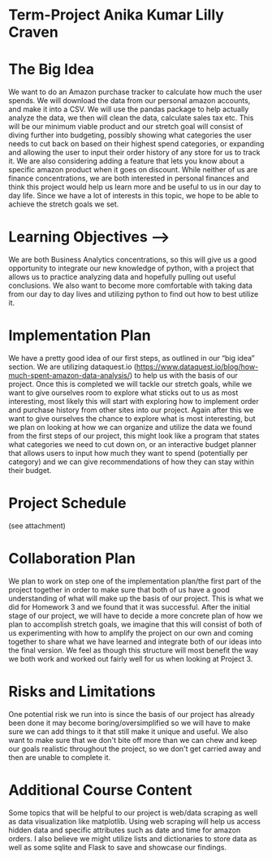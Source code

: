 # Term-Project Anika Kumar Lilly Craven
# The Big Idea
We want to do an Amazon purchase tracker to calculate how much the user spends. We will download the data from our personal amazon accounts, and make it into a CSV.  We will use the pandas package to help actually analyze the data, we then will clean the data, calculate sales tax etc. This will be our minimum viable product and our stretch goal will consist of diving further into budgeting, possibly showing what categories the user needs to cut back on based on their highest spend categories, or expanding and allowing the user to input their order history of any store for us to track it. We are also considering adding a feature that lets you know about a specific amazon product when it goes on discount. While neither of us are finance concentrations, we are both interested in personal finances and think this project would help us learn more and be useful to us in our day to day life. Since we have a lot of interests in this topic, we hope to be able to achieve the stretch goals we set.

# Learning Objectives -->
We are both Business Analytics concentrations, so this will give us a good opportunity to integrate our new knowledge of python, with a project that allows us to practice analyzing data and hopefully pulling out useful conclusions. We also want to become more comfortable with taking data from our day to day lives and utilizing python to find out how to best utilize it.

# Implementation Plan
We have a pretty good idea of our first steps, as outlined in our “big idea” section. We are utilizing dataquest.io (https://www.dataquest.io/blog/how-much-spent-amazon-data-analysis/) to help us with the basis of our project. Once this is completed we will tackle our stretch goals, while we want to give ourselves room to explore what sticks out to us as most interesting, most likely this will start with exploring how to implement order and purchase history from other sites into our project. Again after this we want to give ourselves the chance to explore what is most interesting, but we plan on looking at how we can organize and utilize the data we found from the first steps of our project, this might look like a program that states what categories we need to cut down on, or an interactive budget planner that allows users to input how much they want to spend (potentially per category) and we can give recommendations of how they can stay within their budget.

# Project Schedule
 (see attachment)		

 
# Collaboration Plan
We plan to work on step one of the implementation plan/the first part of the project together in order to make sure that both of us have a good understanding of what will make up the basis of our project. This is what we did for Homework 3 and we found that it was successful.  After the initial stage of our project, we will have to decide a more concrete plan of how we plan to accomplish stretch goals, we imagine that this will consist of both of us experimenting with how to amplify the project on our own and coming together to share what we have learned and integrate both of our ideas into the final version. We feel as though this structure will most benefit the way we both work and worked out fairly well for us when looking at Project 3. 

# Risks and Limitations  
One potential risk we run into is since the basis of our project has already been done it may become boring/oversimplified so we will have to make sure we can add things to it that still make it unique and useful. We also want to make sure that we don't bite off more than we can chew and keep our goals realistic throughout the project, so we don't get carried away and then are unable to complete it.

# Additional Course Content 
Some topics that will be helpful to our project is web/data scraping as well as data visualization like matplotlib. Using web scraping will help us access hidden data and specific attributes such as date and time for amazon orders. I also believe we might utilize lists and dictionaries to store data as well as some sqlite and Flask to save and showcase our findings. 

